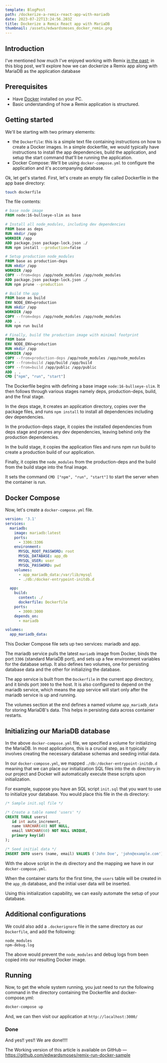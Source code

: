 ```yaml
---
template: BlogPost
path: /dockerize-a-remix-react-app-with-mariadb
date: 2023-07-22T13:24:56.203Z
title: Dockerize a Remix React app with MariaDB
thumbnail: /assets/edwardsmoses_docker_remix.png
---
```


<!--StartFragment-->

## Introduction

I've mentioned how much I've enjoyed working with Remix [in the past](https://edwardsmoses.com/guide-to-accepting-payments-with-stripe-in-remix-run); in this blog post, we'll explore how we can dockerize a Remix app along with MariaDB as the application database

## Prerequisites

- Have [Docker](https://www.docker.com/products/docker-desktop) installed on your PC.
- Basic understanding of how a Remix application is structured.

## Getting started

We'll be starting with two primary elements:

- the `Dockerfile`: this is a simple text file containing instructions on how to create a Docker images. In a simple dockerfile, we would typically have instructions to install the app dependencies, build the application, and setup the start command that'll be running the application.
- Docker Compose: We'll be using `docker-compose.yml` to configure the application and it's accompanying database.

Ok, let get's started. First, let's create an empty file called Dockerfile in the app base directory:

```sh
touch dockerfile
```

The file contents:

```dockerfile
# base node image
FROM node:16-bullseye-slim as base

# Install all node_modules, including dev dependencies
FROM base as deps
RUN mkdir /app
WORKDIR /app
ADD package.json package-lock.json ./
RUN npm install --production=false

# Setup production node_modules
FROM base as production-deps
RUN mkdir /app
WORKDIR /app
COPY --from=deps /app/node_modules /app/node_modules
ADD package.json package-lock.json ./
RUN npm prune --production

# Build the app
FROM base as build
ENV NODE_ENV=production
RUN mkdir /app
WORKDIR /app
COPY --from=deps /app/node_modules /app/node_modules
ADD . .
RUN npm run build

# Finally, build the production image with minimal footprint
FROM base
ENV NODE_ENV=production
RUN mkdir /app
WORKDIR /app
COPY --from=production-deps /app/node_modules /app/node_modules
COPY --from=build /app/build /app/build
COPY --from=build /app/public /app/public
ADD . .
CMD ["npm", "run", "start"]

```

The Dockerfile begins with defining a base image `node:16-bullseye-slim`. It then follows through various stages namely deps, production-deps, build, and the final stage.

In the deps stage, it creates an application directory, copies over the package files, and runs `npm install` to install all dependencies including dev dependencies.

In the production-deps stage, it copies the installed dependencies from deps stage and prunes any dev dependencies, leaving behind only the production dependencies.

In the build stage, it copies the application files and runs npm run build to create a production build of our application.

Finally, it copies the `node_modules` from the production-deps and the build from the build stage into the final image.

It sets the command `CMD ["npm", "run", "start"]` to start the server when the container is run.

## Docker Compose

Now, let's create a `docker-compose.yml` file.

```yaml
version: '3.1'
services:
  mariadb:
    image: mariadb:latest
    ports:
      - 3306:3306
    environment:
      MYSQL_ROOT_PASSWORD: root
      MYSQL_DATABASE: app_db
      MYSQL_USER: user
      MYSQL_PASSWORD: pwd
    volumes:
      - app_mariadb_data:/var/lib/mysql
      - ./db:/docker-entrypoint-initdb.d

  app:
    build:
      context: ./
      dockerfile: Dockerfile
    ports:
      - 3000:3000
    depends_on:
      - mariadb

volumes:
  app_mariadb_data:

```

This Docker Compose file sets up two services: mariadb and app.

The mariadb service pulls the latest `mariadb` image from Docker, binds the port `3306` (standard MariaDB port), and sets up a few environment variables for the database setup.
It also defines two volumes, one for persisting database data and the other for initializing the database.

The app service is built from the `Dockerfile` in the current app directory, and it binds port `3000` to the host.
It is also configured to depend on the mariadb service, which means the app service will start only after the mariadb service is up and running.

The volumes section at the end defines a named volume `app_mariadb_data` for storing MariaDB's data. This helps in persisting data across container restarts.

## Initializing our MariaDB database

In the above `docker-compose.yml` file, we specified a volume for initializing the MariaDB. In most applications, this is a crucial step, as it typically involves creating the necessary database schemas and seeding initial data.

In our `docker-compose.yml`, we mapped `./db:/docker-entrypoint-initdb.d` meaning that we can place our initialization SQL files into the `db` directory in our project and Docker will automatically execute these scripts upon initialization.

For example, suppose you have an SQL script `init.sql` that you want to use to initialize your database. You would place this file in the `db` directory:

```sql
/* Sample init.sql file */

/* Create a table named 'users' */
CREATE TABLE users(
   id int auto_increment,
   name VARCHAR(40) NOT NULL,
   email VARCHAR(60) NOT NULL UNIQUE,
   primary key(id)
);

/* Seed initial data */
INSERT INTO users (name, email) VALUES ('John Doe', 'john@example.com')
```

With the above script in the `db` directory and the mapping we have in our `docker-compose.yml`.

When the container starts for the first time, the `users` table will be created in the `app_db` database, and the initial user data will be inserted.

Using this initialization capability, we can easily automate the setup of your database.

## Additional configurations

We could also add a `.dockerignore` file in the same directory as our `Dockerfile`, and add the following:

```dockerignore
node_modules
npm-debug.log
```

The above would prevent the `node_modules` and debug logs from been copied into our resulting Docker image.

## Running

Now, to get the whole system running, you just need to run the following command in the directory containing the Dockerfile and docker-compose.yml:

```bash
docker-compose up
```

And, we can then visit our application at `http://localhost:3000/`

### Done

And yes!! yes!! We are done!!!!

The Working version of this article is available on GitHub —
<https://github.com/edwardsmoses/remix-run-docker-sample>
